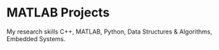 # MATLAB Projects
My research skills C++, MATLAB, Python, Data Structures &amp; Algorithms, Embedded Systems.
